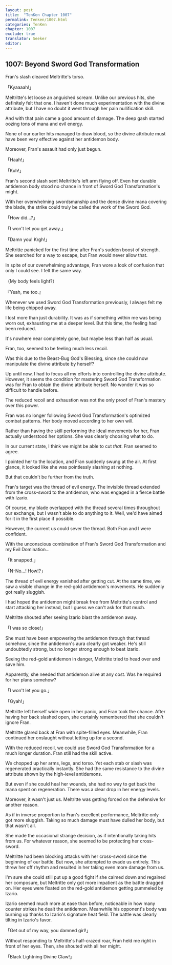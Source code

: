 ```yaml
---
layout: post
title:  "TenKen Chapter 1007"
permalink: Tenken/1007.html
categories: TenKen
chapter: 1007
exclude: true
translator: Seeker
editor: 
---
```

<h2>1007: Beyond Sword God Transformation</h2>

Fran's slash cleaved Meltritte's torso.

「Kyaaaah!」

Meltritte's let loose an anguished scream. Unlike our previous hits, she definitely felt that one. I haven't done much experimentation with the divine attribute, but I have no doubt it went through her pain nullification skill.

And with that pain came a good amount of damage. The deep gash started oozing tons of mana and evil energy.

None of our earlier hits managed to draw blood, so the divine attribute must have been very effective against her antidemon body.

Moreover, Fran's assault had only just begun.

「Haah!」

「Kuh!」

Fran's second slash sent Meltritte's left arm flying off. Even her durable antidemon body stood no chance in front of Sword God Transformation's might.

With her overwhelming swordsmanship and the dense divine mana covering the blade, the strike could truly be called the work of the Sword God.

「How did...?」

「I won't let you get away.」

「Damn you! Krgh!」

Meltritte panicked for the first time after Fran's sudden boost of strength. She searched for a way to escape, but Fran would never allow that.

In spite of our overwhelming advantage, Fran wore a look of confusion that only I could see. I felt the same way.

（My body feels light?）

『Yeah, me too.』

Whenever we used Sword God Transformation previously, I always felt my life being chipped away.

I lost more than just durability. It was as if something within me was being worn out, exhausting me at a deeper level. But this time, the feeling had been reduced.

It's nowhere near completely gone, but maybe less than half as usual.

Fran, too, seemed to be feeling much less recoil.

Was this due to the Beast-Bug God's Blessing, since she could now manipulate the divine attribute by herself?

Up until now, I had to focus all my efforts into controlling the divine attribute. However, it seems the condition for mastering Sword God Transformation was for Fran to obtain the divine attribute herself. No wonder it was so difficult to handle before.

The reduced recoil and exhaustion was not the only proof of Fran's mastery over this power.

Fran was no longer following Sword God Transformation's optimized combat patterns. Her body moved according to her own will.

Rather than having the skill performing the ideal movements for her, Fran actually understood her options. She was clearly choosing what to do.

In our current state, I think we might be able to cut *that*. Fran seemed to agree.

I pointed her to the location, and Fran suddenly swung at the air. At first glance, it looked like she was pointlessly slashing at nothing.

But that couldn't be further from the truth.

Fran's target was the thread of evil energy. The invisible thread extended from the cross-sword to the antidemon, who was engaged in a fierce battle with Izario.

Of course, my blade overlapped with the thread several times throughout our exchange, but I wasn't able to do anything to it. Well, we'd have aimed for it in the first place if possible.

However, the current us could sever the thread. Both Fran and I were confident.

With the unconscious combination of Fran's Sword God Transformation and my Evil Domination...

「It snapped.」

「N-No...! How!?」

The thread of evil energy vanished after getting cut. At the same time, we saw a visible change in the red-gold antidemon's movements. He suddenly got really sluggish.

I had hoped the antidemon might break free from Meltritte's control and start attacking her instead, but I guess we can't ask for that much.

Meltritte shouted after seeing Izario blast the antidemon away.

「I was so close!」

She must have been empowering the antidemon through that thread somehow, since the antidemon's aura clearly got weaker. He's still undoubtedly strong, but no longer strong enough to beat Izario.

Seeing the red-gold antidemon in danger, Meltritte tried to head over and save him.

Apparently, she needed that antidemon alive at any cost. Was he required for her plans somehow?

「I won't let you go.」

「Gyah!」

Meltritte left herself wide open in her panic, and Fran took the chance. After having her back slashed open, she certainly remembered that she couldn't ignore Fran.

Meltritte glared back at Fran with spite-filled eyes. Meanwhile, Fran continued her onslaught without letting up for a second.

With the reduced recoil, we could use Sword God Transformation for a much longer duration. Fran still had the skill active.

We chopped up her arms, legs, and torso. Yet each stab or slash was regenerated practically instantly. She had the same resistance to the divine attribute shown by the high-level antidemons.

But even if she could heal her wounds, she had no way to get back the mana spent on regeneration. There was a clear drop in her energy levels.

Moreover, it wasn't just us. Meltritte was getting forced on the defensive for another reason.

As if in inverse proportion to Fran's excellent performance, Meltritte only got more sluggish. Taking so much damage must have dulled her body, but that wasn't all.

She made the occasional strange decision, as if intentionally taking hits from us. For whatever reason, she seemed to be protecting her cross-sword.

Meltritte had been blocking attacks with her cross-sword since the beginning of our battle. But now, she attempted to evade us entirely. This threw her off rhythm and resulted in her taking even more damage from us.

I'm sure she could still put up a good fight if she calmed down and regained her composure, but Meltritte only got more impatient as the battle dragged on. Her eyes were fixated on the red-gold antidemon getting pummeled by Izario.

Izario seemed much more at ease than before, noticeable in how many counter strikes he dealt the antidemon. Meanwhile his opponent's body was burning up thanks to Izario's signature heat field. The battle was clearly tilting in Izario's favor.

「Get out of my way, you damned girl!」

Without responding to Meltritte's half-crazed roar, Fran held me right in front of her eyes. Then, she shouted with all her might.

「Black Lightning Divine Claw!」





